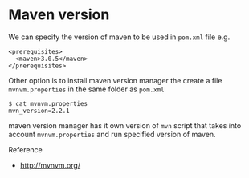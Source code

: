 # Maven version

We can specify the version of maven to be used in `pom.xml` file e.g.

    <prerequisites>
      <maven>3.0.5</maven>
    </prerequisites>

Other option is to install maven version manager the create a file `mvnvm.properties` in the same folder as `pom.xml`

    $ cat mvnvm.properties
    mvn_version=2.2.1

maven version manager has it own version of `mvn` script that takes into account `mvnvm.properties` and run 
specified version of maven.

Reference

* http://mvnvm.org/
